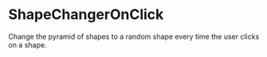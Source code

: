 # ShapeChangerOnClick
Change the pyramid of shapes to a random shape every time the user clicks on a shape. 
